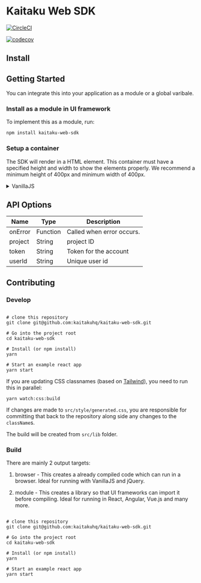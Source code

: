 # Kaitaku Web SDK

[![CircleCI](https://circleci.com/gh/kaitakuhq/kaitaku-web-sdk/tree/main.svg?style=svg&circle-token=f9dcf93ba15bc1cb98e17345e39a9fbcce2c3f10)](https://circleci.com/gh/kaitakuhq/kaitaku-web-sdk/tree/main)

[![codecov](https://codecov.io/gh/kaitakuhq/kaitaku-web-sdk/branch/main/graph/badge.svg?token=90U0CUACM1)](https://codecov.io/gh/kaitakuhq/kaitaku-web-sdk)

## Install

## Getting Started

You can integrate this into your application as a module or a global varibale.

<!-- ## Examples -->

<!-- ### Use in ReactJS -->


### Install as a module in UI framework

To implement this as a module, run:

```sh
npm install kaitaku-web-sdk
```

### Setup a container

The SDK will render in a HTML element. This container must have a specified height and width to show the elements properly. We recommend a minimum height of 400px and minimum width of 400px.

<details>
 <summary>VanillaJS</summary>

```
<!doctype html>
<html>

<head>
    <script type="text/javascript" src="./../build/browser/main.js"></script>

    <title>Vanilla JS Example</title>
    <style>
        #feedback-container {
            position: absolute;
            top: 50px;
            left: 50px;
            height: 400px;
            width: 400px;
        }
    </style>
</head>

<body>
    <div id="feedback-container"></div>
    <button id="app-button" type="button">Show Feedback </button>
</body>

<script>
    const container = document.getElementById('feedback-container')
    const token = 'eyJhbGciOiJIUzI1NiIsInR5cCI6IkpXVCJ9.eyJ1c2VyX2lkIjoiWmdOS0NBalVIbERoak85bms1bW4iLCJjcmVhdGVkX2F0IjoiMjAyMi0wNC0xN1QxODo1MTo1Ni41OTI2OCswOTowMCJ9.lL2kmWdoAhCfZOe1r7yl-7k4n-5EVdcwj6QhuB-tEek'
    const projectId = 'mVhuSeRl9UXjJevV0sTy'
    const user1 = 'user1'

    document.getElementById('app-button').onclick = function () {
        //click me function!
        console.log("app-button clicked")

        initMyThing(container, {
            onError: (err) => {
                console.error(err)
            },
            projectId: projectId,
            token: token,
            userId: user1,
        })
    }
</script>

</html>
```

</details>
<!-- ### Load this SDK as a global variable on a browser -->


<!-- ## Multiple Frameworks -->

<!-- Run in React // TODO -->

<!-- Run in Angular // TODO -->

## API Options

| Name | Type | Description |
|--|--|--|
| onError | Function | Called when error occurs.  | 
| project | String | project ID |
| token | String | Token for the account | 
| userId | String | Unique user id | 

## Contributing


### Develop


```

# clone this repository
git clone git@github.com:kaitakuhq/kaitaku-web-sdk.git

# Go into the project root
cd kaitaku-web-sdk

# Install (or npm install)
yarn 

# Start an example react app
yarn start

```

If you are updating CSS classnames (based on [Tailwind](https://tailwindcss.com/docs/installation)), you need to run this in parallel:

```
yarn watch:css:build
```

If changes are made to `src/style/generated.css`, you are responsible for committing that back to the repository along side any changes to the `className`s.

The build will be created from `src/lib` folder.

### Build

There are mainly 2 output targets:

1. browser - This creates a already compiled code which can run in a browser. Ideal for running with VanillaJS and jQuery.

2. module - This creates a library so that UI frameworks can import it before compiling. Ideal for running in React, Angular, Vue.js and many more.

```

# clone this repository
git clone git@github.com:kaitakuhq/kaitaku-web-sdk.git

# Go into the project root
cd kaitaku-web-sdk

# Install (or npm install)
yarn 

# Start an example react app
yarn start

```

